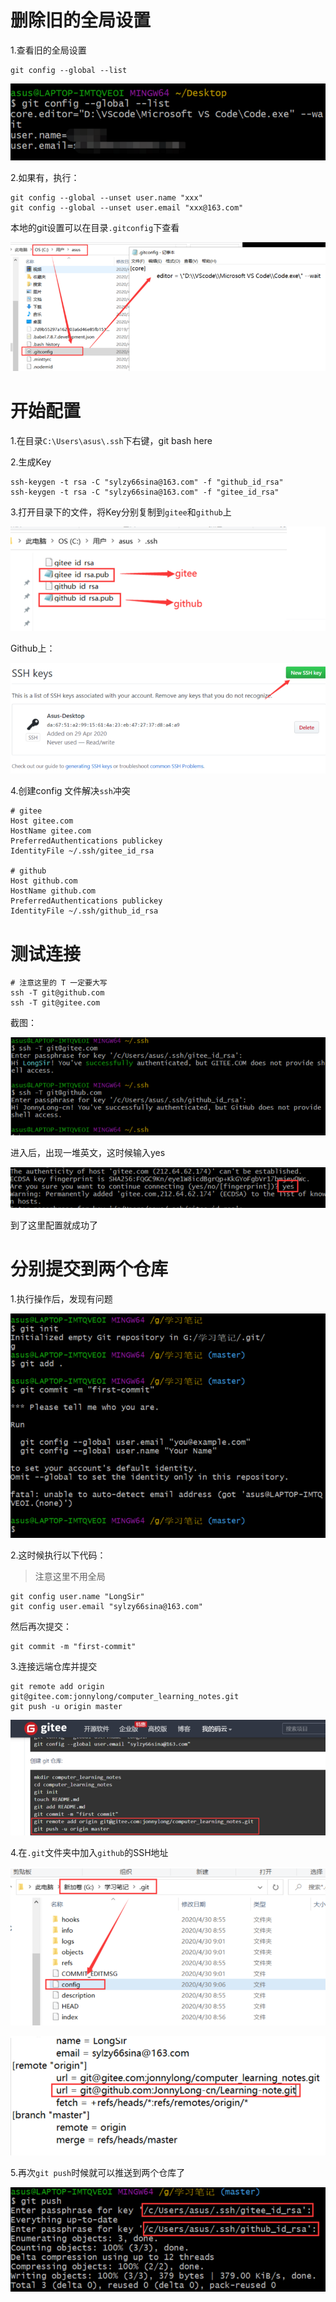 # 删除旧的全局设置

1.查看旧的全局设置

```
git config --global --list
```

![image.png](git部署到码云和github，同时提交到两个仓库/bVbGC77.png)

2.如果有，执行：

```
git config --global --unset user.name "xxx"
git config --global --unset user.email "xxx@163.com"
```

本地的git设置可以在目录`.gitconfig`下查看

![image.png](git部署到码云和github，同时提交到两个仓库/bVbGC8b.png)

# 开始配置

1.在目录`C:\Users\asus\.ssh`下右键，git bash here

2.生成Key

```
ssh-keygen -t rsa -C "sylzy66sina@163.com" -f "github_id_rsa"
ssh-keygen -t rsa -C "sylzy66sina@163.com" -f "gitee_id_rsa"
```

3.打开目录下的文件，将Key分别复制到`gitee`和`github`上

![image.png](git部署到码云和github，同时提交到两个仓库/bVbGC8m.png)

Github上：

![image.png](git部署到码云和github，同时提交到两个仓库/bVbGC88.png)

4.创建config 文件解决`ssh`冲突

```
# gitee
Host gitee.com
HostName gitee.com
PreferredAuthentications publickey
IdentityFile ~/.ssh/gitee_id_rsa

# github
Host github.com
HostName github.com
PreferredAuthentications publickey
IdentityFile ~/.ssh/github_id_rsa
```

# 测试连接

```
# 注意这里的 T 一定要大写
ssh -T git@github.com
ssh -T git@gitee.com
```

截图：

![image.png](git部署到码云和github，同时提交到两个仓库/bVbGC9O.png)

进入后，出现一堆英文，这时候输入yes

![image.png](git部署到码云和github，同时提交到两个仓库/bVbGC9U.png)

到了这里配置就成功了

# 分别提交到两个仓库

1.执行操作后，发现有问题

![image.png](git部署到码云和github，同时提交到两个仓库/bVbGC92.png)

2.这时候执行以下代码：

> 注意这里不用全局

```
git config user.name "LongSir"
git config user.email "sylzy66sina@163.com"
```

然后再次提交：

```
git commit -m "first-commit"
```

3.连接远端仓库并提交

```
git remote add origin git@gitee.com:jonnylong/computer_learning_notes.git
git push -u origin master
```

![image.png](git部署到码云和github，同时提交到两个仓库/bVbGDaa.png)

4.在`.git`文件夹中加入`github`的SSH地址

![image.png](git部署到码云和github，同时提交到两个仓库/bVbGDad.png)

![image.png](git部署到码云和github，同时提交到两个仓库/bVbGDaQ.png)

5.再次`git push`时候就可以推送到两个仓库了

![](git部署到码云和github，同时提交到两个仓库/bVbGDbE.png)